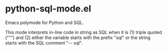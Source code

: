 # python-sql-mode.el

Emacs polymode for Python and SQL.

This mode interprets in-line code in string as SQL when it is (1)
triple quoted (""") and (2) either the variable starts with the prefix
"sql" or the string starts with the SQL comment "-- sql".
